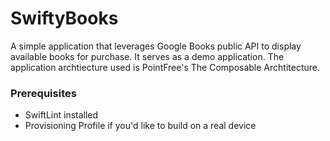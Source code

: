 # SwiftyBooks
A simple application that leverages Google Books public API to display available books for purchase. It serves as a demo application. The application archtiecture used is PointFree's The Composable Archtitecture.

### Prerequisites
- SwiftLint installed
- Provisioning Profile if you'd like to build on a real device

